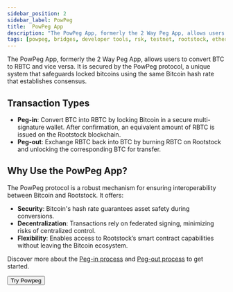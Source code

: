 ```yaml
---
sidebar_position: 2
sidebar_label: PowPeg
title:  PowPeg App
description: "The PowPeg App, formerly the 2 Way Peg App, allows users to convert BTC to RBTC and vice versa." 
tags: [powpeg, bridges, developer tools, rsk, testnet, rootstock, ethereum, dApps, smart contracts]
---
```


The PowPeg App, formerly the 2 Way Peg App, allows users to convert BTC to RBTC and vice versa. It is secured by the PowPeg protocol, a unique system that safeguards locked bitcoins using the same Bitcoin hash rate that establishes consensus.


## Transaction Types

- **Peg-in**: Convert BTC into RBTC by locking Bitcoin in a secure multi-signature wallet. After confirmation, an equivalent amount of RBTC is issued on the Rootstock blockchain.
- **Peg-out**: Exchange RBTC back into BTC by burning RBTC on Rootstock and unlocking the corresponding BTC for transfer.

## Why Use the PowPeg App?

The PowPeg protocol is a robust mechanism for ensuring interoperability between Bitcoin and Rootstock. It offers:
- **Security**: Bitcoin's hash rate guarantees asset safety during conversions.
- **Decentralization**: Transactions rely on federated signing, minimizing risks of centralized control.
- **Flexibility**: Enables access to Rootstock’s smart contract capabilities without leaving the Bitcoin ecosystem.

Discover more about the [Peg-in process](/resources/guides/powpeg-app/pegin/) and [Peg-out process](/resources/guides/powpeg-app/pegout/) to get started.

<Button size="sm" href="/concepts/powpeg/">Try Powpeg</Button>